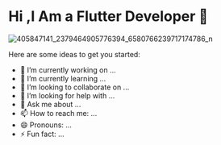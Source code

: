 # Hi ,I Am a Flutter Developer 👋

![405847141_2379464905776394_6580766239717174786_n](https://github.com/Masumraj1/Masumraj1/assets/141552007/1e59c089-9c6e-43ca-abdf-777bda1b59f7)

Here are some ideas to get you started:

- 🔭 I’m currently working on ...
- 🌱 I’m currently learning ...
- 👯 I’m looking to collaborate on ...
- 🤔 I’m looking for help with ...
- 💬 Ask me about ...
- 📫 How to reach me: ...
- 😄 Pronouns: ...
- ⚡ Fun fact: ...
